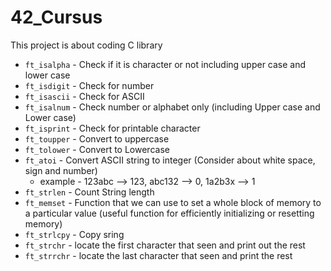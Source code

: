# 42_Cursus
This project is about coding C library

- `ft_isalpha` - Check if it is character or not including upper case and lower case
- `ft_isdigit` - Check for number
- `ft_isascii` - Check for ASCII
- `ft_isalnum` - Check number or alphabet only (including Upper case and Lower case)
- `ft_isprint` - Check for printable character 
- `ft_toupper` - Convert to uppercase
- `ft_tolower` - Convert to Lowercase
- `ft_atoi` - Convert ASCII string to integer (Consider about white space, sign and number)
  - example - 123abc --> 123, abc132 --> 0, 1a2b3x --> 1
- `ft_strlen` - Count String length
- `ft_memset` - Function that we can use to set a whole block of memory to a particular value (useful function for efficiently initializing or resetting memory)
- `ft_strlcpy` - Copy sring
- `ft_strchr` - locate the first character that seen and print out the rest
- `ft_strrchr` - locate the last character that seen and print the rest 
